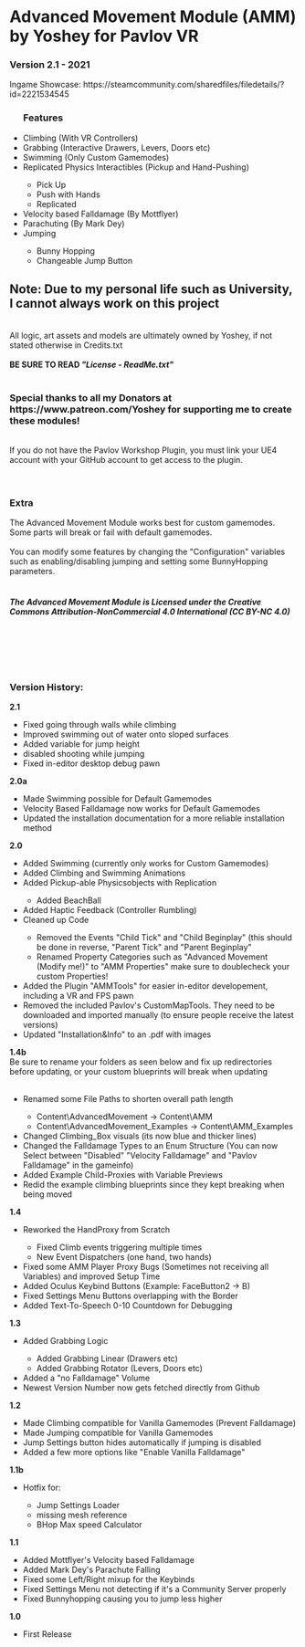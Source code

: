 <h1>Advanced Movement Module (AMM) by Yoshey for Pavlov VR</h1>
<h3>Version 2.1 - 2021</h3>
Ingame Showcase: https://steamcommunity.com/sharedfiles/filedetails/?id=2221534545
<br>
<ul><h3>Features</h3>
  <li>Climbing (With VR Controllers)</li>
  <li>Grabbing (Interactive Drawers, Levers, Doors etc)</li>
  <li>Swimming (Only Custom Gamemodes)</li>
  <li>Replicated Physics Interactibles (Pickup and Hand-Pushing)</li>
  <ul>
    <li>Pick Up</li>
    <li>Push with Hands</li>
    <li>Replicated</li>
  </ul>
  <li>Velocity based Falldamage (By Mottflyer)</li>
  <li>Parachuting (By Mark Dey)</li>
  <li>Jumping</li>
  <ul>
    <li>Bunny Hopping</li>
    <li>Changeable Jump Button</li>
  </ul>
</ul>
<h2>Note: Due to my personal life such as University, I cannot always work on this project</h2>
<br>
All logic, art assets and models are ultimately owned by Yoshey, if not stated otherwise in Credits.txt
<br>
<br>
<b>BE SURE TO READ <i>"License - ReadMe.txt"</i></b>
<br>
<br>
<h3>Special thanks to all my Donators at https://www.patreon.com/Yoshey for supporting me to create these modules!</h3>
<br>
If you do not have the Pavlov Workshop Plugin, you must link your UE4 account with your
GitHub account to get access to the plugin.
<br>
<br>
<br>
<h3>Extra</h3>
The Advanced Movement Module works best for custom gamemodes. Some parts will break or fail with default gamemodes.
<br>
<br>
You can modify some features by changing the "Configuration" variables such as enabling/disabling jumping and setting some BunnyHopping parameters.
<br>
<br>
<h5>The Advanced Movement Module is Licensed under the
Creative Commons Attribution-NonCommercial 4.0 International (CC BY-NC 4.0)</h5>
<br>
<br>
<br>
<br>
<h3>Version History:</h3>
<b>2.1</b><br>
<ul>
	<li>Fixed going through walls while climbing</li>
	<li>Improved swimming out of water onto sloped surfaces</li>
	<li>Added variable for jump height</li>
	<li>disabled shooting while jumping</li>
	<li>Fixed in-editor desktop debug pawn</li>
</ul>
<b>2.0a</b><br>
<ul>
	<li>Made Swimming possible for Default Gamemodes</li>
	<li>Velocity Based Falldamage now works for Default Gamemodes</li>
	<li>Updated the installation documentation for a more reliable installation method</li>
</ul>
<b>2.0</b><br>
<ul>
	<li>Added Swimming (currently only works for Custom Gamemodes)</li>
	<li>Added Climbing and Swimming Animations</li>
	<li>Added Pickup-able Physicsobjects with Replication</li>
	<ul>
		<li>Added BeachBall</li>
	</ul>
	<li>Added Haptic Feedback (Controller Rumbling)</li>
	<li>Cleaned up Code</li>
	<ul>
		<li>Removed the Events "Child Tick" and "Child Beginplay" (this should be done in reverse, "Parent Tick" and "Parent Beginplay"</li>
		<li>Renamed Property Categories such as "Advanced Movement (Modify me!)" to "AMM Properties" make sure to doublecheck your custom Properties!</li>
	</ul>
	<li>Added the Plugin "AMMTools" for easier in-editor developement, including a VR and FPS pawn</li>
	<li>Removed the included Pavlov's CustomMapTools. They need to be downloaded and imported manually (to ensure people receive the latest versions)</li>
	<li>Updated "Installation&Info" to an .pdf with images</li>
</ul>
<b>1.4b</b><br>
Be sure to rename your folders as seen below and fix up redirectories before updating, or your custom blueprints will break when updating
<br>
<br>
<ul>
	<li>Renamed some File Paths to shorten overall path length</li>
	<ul>
		<li>Content\AdvancedMovement -> Content\AMM</li>
		<li>Content\AdvancedMovement_Examples -> Content\AMM_Examples</li>
	</ul>
	<li>Changed Climbing_Box visuals (its now blue and thicker lines)</li>
	<li>Changed the Falldamage Types to an Enum Structure (You can now Select between "Disabled" "Velocity Falldamage" and "Pavlov Falldamage" in the gameinfo)</li>
	<li>Added Example Child-Proxies with Variable Previews</li>
	<li>Redid the example climbing blueprints since they kept breaking when being moved</li>
</ul>
<b>1.4</b>
<ul>
  <li>Reworked the HandProxy from Scratch</li>
  <ul>
    <li>Fixed Climb events triggering multiple times</li>
    <li>New Event Dispatchers (one hand, two hands)</li>
  </ul>
  <li>Fixed some AMM Player Proxy Bugs (Sometimes not receiving all Variables) and improved Setup Time</li>
  <li>Added Oculus Keybind Buttons (Example: FaceButton2 -> B)</li>
  <li>Fixed Settings Menu Buttons overlapping with the Border</li>
  <li>Added Text-To-Speech 0-10 Countdown for Debugging</li>
  </ul>
<b>1.3</b>
<ul>
  <li>Added Grabbing Logic</li>
  <ul>
    <li>Added Grabbing Linear (Drawers etc)</li>
    <li>Added Grabbing Rotator (Levers, Doors etc)</li>
  </ul>
  <li>Added a "no Falldamage" Volume</li>
  <li>Newest Version Number now gets fetched directly from Github</li>
  </ul>
<b>1.2</b>
<ul>
  <li>Made Climbing compatible for Vanilla Gamemodes (Prevent Falldamage)</li>
  <li>Made Jumping compatible for Vanilla Gamemodes</li>
  <li>Jump Settings button hides automatically if jumping is disabled</li>
  <li>Added a few more options like "Enable Vanilla Falldamage"</li>
</ul>
<b>1.1b</b>
<ul>
  <li>Hotfix for:</li>
    <ul>
    <li>Jump Settings Loader</li>
    <li>missing mesh reference</li>
    <li>BHop Max speed Calculator</li>
    </ul>
</ul>
<b>1.1</b>
<ul>
  <li>Added Mottflyer's Velocity based Falldamage</li>
  <li>Added Mark Dey's Parachute Falling</li>
  <li>Fixed some Left/Right mixup for the Keybinds</li>
  <li>Fixed Settings Menu not detecting if it's a Community Server properly</li>
  <li>Fixed Bunnyhopping causing you to jump less higher</li>
</ul>
<b>1.0</b>
<ul>
  <li>First Release</li>
</ul>

